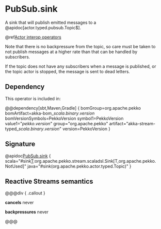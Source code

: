 # PubSub.sink

A sink that will publish emitted messages to a @apidoc[actor.typed.pubsub.Topic$].

@ref[Actor interop operators](../index.md#actor-interop-operators)

Note that there is no backpressure from the topic, so care must be taken to not publish messages at a higher rate than that can be handled 
by subscribers.

If the topic does not have any subscribers when a message is published, or the topic actor is stopped, the message is sent to dead letters.

## Dependency

This operator is included in:

@@dependency[sbt,Maven,Gradle] {
bomGroup=org.apache.pekko bomArtifact=akka-bom_$scala.binary.version$ bomVersionSymbols=PekkoVersion
symbol1=PekkoVersion
value1="$pekko.version$"
group="org.apache.pekko"
artifact="akka-stream-typed_$scala.binary.version$"
version=PekkoVersion
}

## Signature

@apidoc[PubSub.sink](stream.typed.*.PubSub$) { scala="#sink[T](topic:org.apache.pekko.actor.typed.Toppic[T]):org.apache.pekko.stream.scaladsl.Sink[T,org.apache.pekko.NotUsed]" java="#sink(org.apache.pekko.actor.typed.Topic)" }

## Reactive Streams semantics

@@@div { .callout }

**cancels** never

**backpressures** never

@@@
